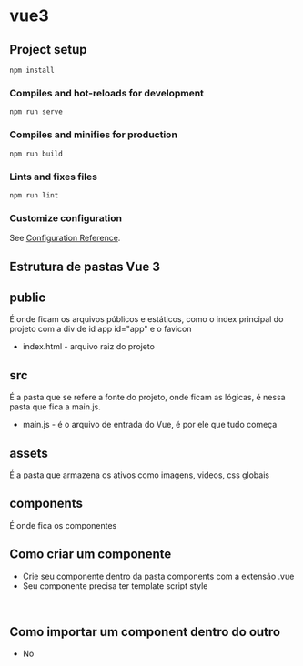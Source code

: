 # vue3

## Project setup

```
npm install
```

### Compiles and hot-reloads for development

```
npm run serve
```

### Compiles and minifies for production

```
npm run build
```

### Lints and fixes files

```
npm run lint
```

### Customize configuration

See [Configuration Reference](https://cli.vuejs.org/config/).

## Estrutura de pastas Vue 3

## public

É onde ficam os arquivos públicos e estáticos, como o index principal do projeto com a div de id app id="app" e o favicon

- index.html - arquivo raiz do projeto

## src

É a pasta que se refere a fonte do projeto, onde ficam as lógicas, é nessa pasta que fica a main.js.

- main.js - é o arquivo de entrada do Vue, é por ele que tudo começa

## assets

É a pasta que armazena os ativos como imagens, videos, css globais

## components

É onde fica os componentes

## Como criar um componente

- Crie seu componente dentro da pasta components com a extensão .vue
- Seu componente precisa ter template script style

<br>

## Como importar um component dentro do outro

- No <template> chame o componente assim <NomeDoComponente/>
- No <scrip> importe ele assim import NomeDoComponente from './components/NomeDoComponente.vue'
- Ainda no <script> no export que representa o objeto de itens do componente exporte ele assim export default { components: { NomeDoComponente } }

```js
    <template>
        <NomeDoComponente/>
    </template>

    <script>
        import NomeDoComponente from './components/NomeDoComponente.vue';

        export default {
            components: {
                NomeDoComponente
            }
        }
    </script>
```

## Diretivas

- As diretivas são as instruções que o vue da para os elementos HTML e os componentes e elas começam com v-

## Diretivas condicionais

- v-show - é para exibição, se for false o elemento vai existir, mas ele vai adicionar display none

- v-if - também é para exibição, se for false ele vai remover o elemento da DOM

- v-else-if - quando a condição dele for verdadeira ele irá exibir

- v-else - quando não for nenhuma das condições do if ou else if ele irá exibir

## Diretiva bind

- É utilizado para acessar itens do objeto dinamicamente, por exemplo para adicionar uma url de imagem que será retornado pela api v-bind:src="obj.url", mas você pode utilizar somente : no lugar o v-bind

## Diretiva v-model

- É utilizado para alterar o valor da variável pelos 2 atuadores, como uma via de mão dupla

## Diretiva de evento v-on

- É utilizado para chamar funções em um elemento HTML, vc pode substituir a diretiva v-on:click="nomeDaFuncao()" por @click="nomeDaFuncao()"
- Para identificar um evento você pode utilizar no parâmetro da função a variável $evt funcao($evt)
- Você pode modificar o comportamento do envento, como o de submit por exemplo, segue o <a href="https://vuejs.org/guide/essentials/event-handling.html" target="_blank">Link</a>
- Para adicionar eventos de mouse use @mouseover="passouMouse"
- Para utilizar eventos de click use @keyup.enter="apertouEnter", segue o <a href="https://vuejs.org/guide/essentials/event-handling.html#key-modifiers" target="_blank">Link</a>

## Variáveis

- Para criar uma variável você vai adicionar o objeto de conteúdo do componente a função

```js
export default {
  data() {
    return {
      variavel: "valor da variavel",
    };
  },
};
```

## Computed

- É possível computar valores dentro da instancia do vue e utiliza-los a medida do necessário, como por exemplo ao invés de chamar duas propriedades de nome e sobrenome para formar o nome completo, você pode criar uma função no computed, concatena-las e retornar

```js
export default {
  computed: {
    nomeCompleto() {
      return `${this.usuario.nome} $this.usuario.sobrenome`;
    },
  },
};
```

- Para pendurar o vue.js é necessário adicionar window.app = antes do create do vue createApp(App).mount('#app')

## Watch

- É possível escutar alguma alteração em uma variável, para isso declare uma função com o mesmo nome da variável, assim:

```js
export default {
  watch: {
    nomeDaVariavel() {
      console.log("teste");
    },
  },
};
```

- Para poder observar alterações em um objeto você deve usar o seguinte padrão:

```js
usuario: {
      handler(usuario){
        console.log('Usuario alterado: ' + usuario.primeiroNome + ' ' + usuario.sobrenome);
      },
      deep: true
    }
```
